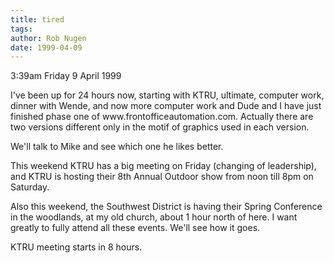```yaml
---
title: tired
tags: 
author: Rob Nugen
date: 1999-04-09
---
```


<p class=date>3:39am Friday 9 April 1999</p>

<p>I've been up for 24 hours now, starting with KTRU, ultimate, computer work, dinner with Wende, and now more computer work and Dude and I have just finished phase one of www.frontofficeautomation.com.  Actually there are two versions different only in the motif of graphics used in each version.

<p>We'll talk to Mike and see which one he likes better.

<p>This weekend KTRU has a big meeting on Friday (changing of leadership), and KTRU is hosting their 8th Annual Outdoor show from noon till 8pm on Saturday.

<p>Also this weekend, the Southwest District is having their Spring Conference in the woodlands, at my old church, about 1 hour north of here.  I want greatly to fully attend all these events.  We'll see how it goes.

<p>KTRU meeting starts in 8 hours.

